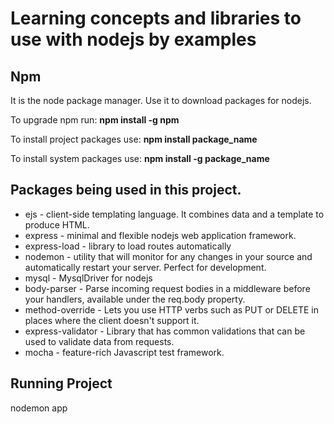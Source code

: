 # Learning concepts and libraries to use with nodejs by examples

## Npm 
It is the node package manager. Use it to download packages for nodejs.

To upgrade npm run: **npm install -g npm**

To install project packages use: **npm install package_name**

To install system packages use: **npm install -g package_name**


## Packages being used in this project.
* ejs - client-side templating language. It combines data and a template to produce HTML.
* express - minimal and flexible nodejs web application framework.
* express-load - library to load routes automatically
* nodemon - utility that will monitor for any changes in your source and automatically restart your server. Perfect for development.
* mysql - MysqlDriver for nodejs
* body-parser - Parse incoming request bodies in a middleware before your handlers, available under the req.body property.
* method-override - Lets you use HTTP verbs such as PUT or DELETE in places where the client doesn't support it.
* express-validator - Library that has common validations that can be used to validate data from requests.
* mocha - feature-rich Javascript test framework.


## Running Project
nodemon app